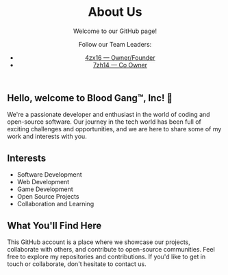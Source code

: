  <header>
        <h1>About Us</h1>
        <p>Welcome to our GitHub page!</p>
  <p>
   Follow our Team Leaders:
          <ul>
         <li><a href = "https://github.com/4zx16" target="_blank">4zx16 — Owner/Founder</a></li>
           <li><a href = "https://github.com/7zh14" target="_blank">7zh14 — Co Owner</a></li>
        </ul>
  </p>
    </header>
    <div class="container">
        <h2>Hello, welcome to Blood Gang™️, Inc! 💖</h2>
        <p>
            We're a passionate developer and enthusiast in the world of coding and open-source software. Our journey in the tech world has been full of exciting challenges and opportunities, and we are here to share some of my work and interests with you.
        </p>
        <h2>Interests</h2>
        <ul>
            <li>Software Development</li>
            <li>Web Development</li>
            <li>Game Development</li>
            <li>Open Source Projects</li>
            <li>Collaboration and Learning</li>
        </ul>
        <h2>What You'll Find Here</h2>
        <p>
            This GitHub account is a place where we showcase our projects, collaborate with others, and contribute to open-source communities. Feel free to explore my repositories and contributions. If you'd like to get in touch or collaborate, don't hesitate to contact us.
        </p>
    </div>
</body>
</html>
